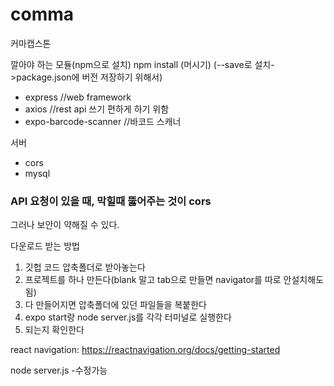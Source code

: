 # comma
커마캡스톤


깔아야 하는 모듈(npm으로 설치)
npm install (머시기)
(--save로 설치->package.json에 버전 저장하기 위해서)
- express //web framework
- axios //rest api 쓰기 편하게 하기 위함
- expo-barcode-scanner //바코드 스캐너

서버
- cors
- mysql

### API 요청이 있을 때, 막힐때 뚫어주는 것이 cors
그러나 보안이 약해질 수 있다.

다운로드 받는 방법
1. 깃헙 코드 압축폴더로 받아놓는다
2. 프로젝트를 하나 만든다(blank 말고 tab으로 만들면 navigator를 따로 안설치해도됨)
3. 다 만들어지면 압축폴더에 있던 파일들을 복붙한다
4. expo start랑 node server.js를 각각 터미널로 실행한다
5. 되는지 확인한다

react navigation: https://reactnavigation.org/docs/getting-started

node server.js -수정가능
